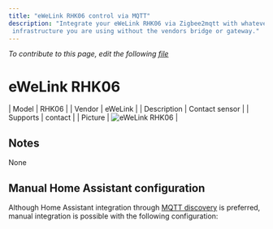 ```yaml
---
title: "eWeLink RHK06 control via MQTT"
description: "Integrate your eWeLink RHK06 via Zigbee2mqtt with whatever smart home
 infrastructure you are using without the vendors bridge or gateway."
---
```


*To contribute to this page, edit the following
[file](https://github.com/Koenkk/zigbee2mqtt.io/blob/master/docs/devices/RHK06.md)*

# eWeLink RHK06

| Model | RHK06  |
| Vendor  | eWeLink  |
| Description | Contact sensor |
| Supports | contact |
| Picture | ![eWeLink RHK06](./assets/devices/RHK06.jpg) |

## Notes

None

## Manual Home Assistant configuration
Although Home Assistant integration through [MQTT discovery](../integration/home_assistant) is preferred,
manual integration is possible with the following configuration:
